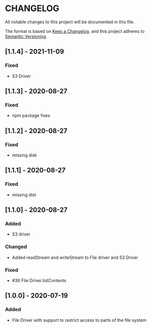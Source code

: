 # CHANGELOG

All notable changes to this project will be documented in this file.

The format is based on [Keep a Changelog](https://keepachangelog.com/en/1.0.0/),
and this project adheres to [Semantic Versioning](https://semver.org/spec/v2.0.0.html).

## [1.1.4] - 2021-11-09

### Fixed

- S3 Driver

## [1.1.3] - 2020-08-27

### Fixed

- npm package fixes

## [1.1.2] - 2020-08-27

### Fixed

- missing disk

## [1.1.1] - 2020-08-27

### Fixed

- missing dist

## [1.1.0] - 2020-08-27

### Added

- S3 driver

### Changed

- Added readStream and writeStream to File driver and S3 Driver

### Fixed

- #36 File Driver.listContents

## [1.0.0] - 2020-07-19

### Added

- File Driver with support to restrict access to parts of the file system
